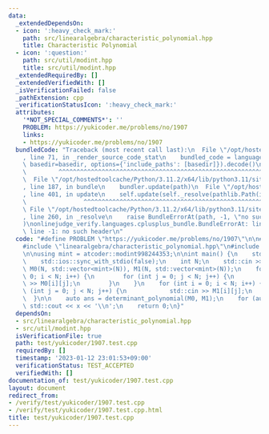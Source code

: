 ```yaml
---
data:
  _extendedDependsOn:
  - icon: ':heavy_check_mark:'
    path: src/linearalgebra/characteristic_polynomial.hpp
    title: Characteristic Polynomial
  - icon: ':question:'
    path: src/util/modint.hpp
    title: src/util/modint.hpp
  _extendedRequiredBy: []
  _extendedVerifiedWith: []
  _isVerificationFailed: false
  _pathExtension: cpp
  _verificationStatusIcon: ':heavy_check_mark:'
  attributes:
    '*NOT_SPECIAL_COMMENTS*': ''
    PROBLEM: https://yukicoder.me/problems/no/1907
    links:
    - https://yukicoder.me/problems/no/1907
  bundledCode: "Traceback (most recent call last):\n  File \"/opt/hostedtoolcache/Python/3.11.2/x64/lib/python3.11/site-packages/onlinejudge_verify/documentation/build.py\"\
    , line 71, in _render_source_code_stat\n    bundled_code = language.bundle(stat.path,\
    \ basedir=basedir, options={'include_paths': [basedir]}).decode()\n          \
    \         ^^^^^^^^^^^^^^^^^^^^^^^^^^^^^^^^^^^^^^^^^^^^^^^^^^^^^^^^^^^^^^^^^^^^^^^^^^^^^^^^^\n\
    \  File \"/opt/hostedtoolcache/Python/3.11.2/x64/lib/python3.11/site-packages/onlinejudge_verify/languages/cplusplus.py\"\
    , line 187, in bundle\n    bundler.update(path)\n  File \"/opt/hostedtoolcache/Python/3.11.2/x64/lib/python3.11/site-packages/onlinejudge_verify/languages/cplusplus_bundle.py\"\
    , line 401, in update\n    self.update(self._resolve(pathlib.Path(included), included_from=path))\n\
    \                ^^^^^^^^^^^^^^^^^^^^^^^^^^^^^^^^^^^^^^^^^^^^^^^^^^^^^^^^^\n \
    \ File \"/opt/hostedtoolcache/Python/3.11.2/x64/lib/python3.11/site-packages/onlinejudge_verify/languages/cplusplus_bundle.py\"\
    , line 260, in _resolve\n    raise BundleErrorAt(path, -1, \"no such header\"\
    )\nonlinejudge_verify.languages.cplusplus_bundle.BundleErrorAt: linearalgebra/characteristic_polynomial.hpp:\
    \ line -1: no such header\n"
  code: "#define PROBLEM \"https://yukicoder.me/problems/no/1907\"\n\n#include <iostream>\n\
    #include \"linearalgebra/characteristic_polynomial.hpp\"\n#include \"util/modint.hpp\"\
    \n\nusing mint = atcoder::modint998244353;\n\nint main() {\n    std::cin.tie(0);\n\
    \    std::ios::sync_with_stdio(false);\n    int N;\n    std::cin >> N;\n    std::vector<std::vector<mint>>\
    \ M0(N, std::vector<mint>(N)), M1(N, std::vector<mint>(N));\n    for (int i =\
    \ 0; i < N; i++) {\n        for (int j = 0; j < N; j++) {\n            std::cin\
    \ >> M0[i][j];\n        }\n    }\n    for (int i = 0; i < N; i++) {\n        for\
    \ (int j = 0; j < N; j++) {\n            std::cin >> M1[i][j];\n        }\n  \
    \  }\n\n    auto ans = determinant_polynomial(M0, M1);\n    for (auto& x : ans)\
    \ std::cout << x << '\\n';\n    return 0;\n}"
  dependsOn:
  - src/linearalgebra/characteristic_polynomial.hpp
  - src/util/modint.hpp
  isVerificationFile: true
  path: test/yukicoder/1907.test.cpp
  requiredBy: []
  timestamp: '2023-01-12 23:01:53+09:00'
  verificationStatus: TEST_ACCEPTED
  verifiedWith: []
documentation_of: test/yukicoder/1907.test.cpp
layout: document
redirect_from:
- /verify/test/yukicoder/1907.test.cpp
- /verify/test/yukicoder/1907.test.cpp.html
title: test/yukicoder/1907.test.cpp
---
```


